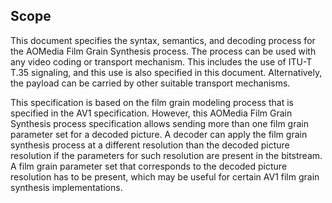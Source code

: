 
## Scope

This document specifies the syntax, semantics, and decoding process for the AOMedia Film Grain 
Synthesis process. The process can be used with any video coding or transport mechanism.  This includes
the use of ITU-T T.35 signaling, and this use is also specified in this document. Alternatively, the payload 
can be carried by other suitable transport mechanisms. 

This specification is based on the film grain modeling process that is specified 
in the AV1 specification. However, this AOMedia Film Grain 
Synthesis process specification allows sending more than one film grain parameter
set for a decoded picture. A decoder can apply the film grain synthesis process at a different
resolution than the decoded picture resolution if the parameters for such resolution 
are present in the bitstream. A film grain 
parameter set that corresponds to the decoded picture resolution has to be present, which
may be useful for certain AV1 film grain synthesis implementations.   
